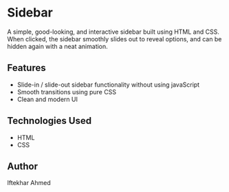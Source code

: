 # Sidebar

A simple, good-looking, and interactive sidebar built using HTML and CSS. When clicked, the sidebar smoothly slides out to reveal options, and can be hidden again with a neat animation.

##  Features

- Slide-in / slide-out sidebar functionality without using javaScript
- Smooth transitions using pure CSS
- Clean and modern UI

##  Technologies Used

- HTML
- CSS

## Author
Iftekhar Ahmed

